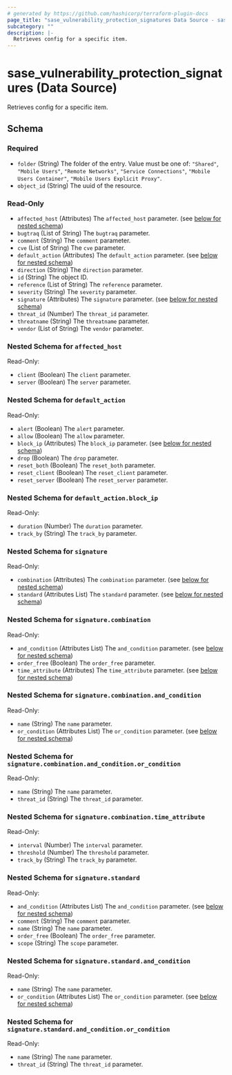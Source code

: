 ```yaml
---
# generated by https://github.com/hashicorp/terraform-plugin-docs
page_title: "sase_vulnerability_protection_signatures Data Source - sase"
subcategory: ""
description: |-
  Retrieves config for a specific item.
---
```


# sase_vulnerability_protection_signatures (Data Source)

Retrieves config for a specific item.



<!-- schema generated by tfplugindocs -->
## Schema

### Required

- `folder` (String) The folder of the entry. Value must be one of: `"Shared"`, `"Mobile Users"`, `"Remote Networks"`, `"Service Connections"`, `"Mobile Users Container"`, `"Mobile Users Explicit Proxy"`.
- `object_id` (String) The uuid of the resource.

### Read-Only

- `affected_host` (Attributes) The `affected_host` parameter. (see [below for nested schema](#nestedatt--affected_host))
- `bugtraq` (List of String) The `bugtraq` parameter.
- `comment` (String) The `comment` parameter.
- `cve` (List of String) The `cve` parameter.
- `default_action` (Attributes) The `default_action` parameter. (see [below for nested schema](#nestedatt--default_action))
- `direction` (String) The `direction` parameter.
- `id` (String) The object ID.
- `reference` (List of String) The `reference` parameter.
- `severity` (String) The `severity` parameter.
- `signature` (Attributes) The `signature` parameter. (see [below for nested schema](#nestedatt--signature))
- `threat_id` (Number) The `threat_id` parameter.
- `threatname` (String) The `threatname` parameter.
- `vendor` (List of String) The `vendor` parameter.

<a id="nestedatt--affected_host"></a>
### Nested Schema for `affected_host`

Read-Only:

- `client` (Boolean) The `client` parameter.
- `server` (Boolean) The `server` parameter.


<a id="nestedatt--default_action"></a>
### Nested Schema for `default_action`

Read-Only:

- `alert` (Boolean) The `alert` parameter.
- `allow` (Boolean) The `allow` parameter.
- `block_ip` (Attributes) The `block_ip` parameter. (see [below for nested schema](#nestedatt--default_action--block_ip))
- `drop` (Boolean) The `drop` parameter.
- `reset_both` (Boolean) The `reset_both` parameter.
- `reset_client` (Boolean) The `reset_client` parameter.
- `reset_server` (Boolean) The `reset_server` parameter.

<a id="nestedatt--default_action--block_ip"></a>
### Nested Schema for `default_action.block_ip`

Read-Only:

- `duration` (Number) The `duration` parameter.
- `track_by` (String) The `track_by` parameter.



<a id="nestedatt--signature"></a>
### Nested Schema for `signature`

Read-Only:

- `combination` (Attributes) The `combination` parameter. (see [below for nested schema](#nestedatt--signature--combination))
- `standard` (Attributes List) The `standard` parameter. (see [below for nested schema](#nestedatt--signature--standard))

<a id="nestedatt--signature--combination"></a>
### Nested Schema for `signature.combination`

Read-Only:

- `and_condition` (Attributes List) The `and_condition` parameter. (see [below for nested schema](#nestedatt--signature--combination--and_condition))
- `order_free` (Boolean) The `order_free` parameter.
- `time_attribute` (Attributes) The `time_attribute` parameter. (see [below for nested schema](#nestedatt--signature--combination--time_attribute))

<a id="nestedatt--signature--combination--and_condition"></a>
### Nested Schema for `signature.combination.and_condition`

Read-Only:

- `name` (String) The `name` parameter.
- `or_condition` (Attributes List) The `or_condition` parameter. (see [below for nested schema](#nestedatt--signature--combination--and_condition--or_condition))

<a id="nestedatt--signature--combination--and_condition--or_condition"></a>
### Nested Schema for `signature.combination.and_condition.or_condition`

Read-Only:

- `name` (String) The `name` parameter.
- `threat_id` (String) The `threat_id` parameter.



<a id="nestedatt--signature--combination--time_attribute"></a>
### Nested Schema for `signature.combination.time_attribute`

Read-Only:

- `interval` (Number) The `interval` parameter.
- `threshold` (Number) The `threshold` parameter.
- `track_by` (String) The `track_by` parameter.



<a id="nestedatt--signature--standard"></a>
### Nested Schema for `signature.standard`

Read-Only:

- `and_condition` (Attributes List) The `and_condition` parameter. (see [below for nested schema](#nestedatt--signature--standard--and_condition))
- `comment` (String) The `comment` parameter.
- `name` (String) The `name` parameter.
- `order_free` (Boolean) The `order_free` parameter.
- `scope` (String) The `scope` parameter.

<a id="nestedatt--signature--standard--and_condition"></a>
### Nested Schema for `signature.standard.and_condition`

Read-Only:

- `name` (String) The `name` parameter.
- `or_condition` (Attributes List) The `or_condition` parameter. (see [below for nested schema](#nestedatt--signature--standard--and_condition--or_condition))

<a id="nestedatt--signature--standard--and_condition--or_condition"></a>
### Nested Schema for `signature.standard.and_condition.or_condition`

Read-Only:

- `name` (String) The `name` parameter.
- `threat_id` (String) The `threat_id` parameter.


